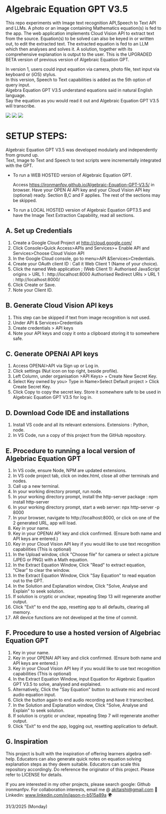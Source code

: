 # Algebraic Equation GPT V3.5

This repo experiments with Image text recognition API,Speech to Text API and LLMs.
A photo or an image containing Mathematics equation(s) is fed to the app.
The web application implements Cloud Vision API to extract text from the source.
Equation(s) to be solved can also be keyed in or written out, to edit the extracted text.
The extracted equation is fed to an LLM which then analyses and solves it.
A solution, together with its comprehensive explanation is output to the user.
This is the UPGRADED BETA version of previous version of Algebraic Equation GPT.

In version 1, users could input equation via camera, photo file, text input via keyboard or (iOS) stylus.<br> 
In this version, Speech to Text capabilities is added as the 5th option of query input.<br> 
Algebra Equation GPT V3.5 understand equations said in natural English language.<br>
Say the equation as you would read it out and Algebraic Equation GPT V3.5 will transcribe.<br> 

<img src= "https://github.com/ironmanfpv/Algebraic-Equation-GPT-V3.5/blob/main/img/img%200.jpg">
<img src= "https://github.com/ironmanfpv/Algebraic-Equation-GPT-V3.5/blob/main/img/img%201.jpg">
<img src= "https://github.com/ironmanfpv/Algebraic-Equation-GPT-V3.5/blob/main/img/img%202.jpg">

# SETUP STEPS: #

Algebraic Equation GPT V3.5 was developed modularly and independently from ground up.<br>
Text, Image to Text and Speech to text scripts were incrementally integrated with the GPT.

- To run a WEB HOSTED version of Algebraic Equation GPT.

  Access https://ironmanfpv.github.io/Algebraic-Equation-GPT-V3.5/ in browser.
  Have your OPEN AI API key and your Cloud Vision API key (optional) ready. Section B,C and F applies. The rest of the sections may be skipped.

- To run a LOCAL HOSTED version of Algebraic Equation GPT3.5 and have the Image Text Extraction Capability, read all sections. 

## A. Set up Credentials ##

1.  Create a Google Cloud Project at http://cloud.google.com/
2.  Click Console>Quick Access>APIs and Services>+ Enable API and Services>Choose Cloud Vision API
3.  In the Google Cloud console, go to menu\>API &Services\>Credentials.
4.  Create your OAuth client ID : Call it Web Client 1 (Name of your choice).
5.  Click the named Web application ; (Web Client 1):
        Authorised  JavaScript origins \> URL 1 : http://localhost:8000 
        Authorised  Redirect URIs \> URL 1 : http://localhost:8000/
6.  Click Create or Save.
7.  Note your Client ID.

## B. Generate Cloud Vision API keys ##

1.  This step can be skipped if text from image recognition is not used.
2.  Under API & Services\>Credentials
3.  Create credentials \> API keys
4.  Note your API keys and copy it onto a clipboard storing it to somewhere safe.

## C. Generate OPENAI API keys ##

1.  Access OPENAI>API via Sign up or Log in.
2.  Click settings (Nut icon on top right, beside profile).
3.  Left Column, under organisation >API Keys> + Create New Secret Key.
4.  Select Key owned by you> Type in Name>Select Default project > Click Create Secret Key.
5.  Click Copy to copy the secret key. Store it somewhere safe to be used in Algebraic Equation GPT V3.5 for log in.

## D. Download Code IDE and installations  ##

1.  Install VS code and all its relevant extensions. Extensions : Python, node.
2.  In VS Code, run a copy of this project from the GitHub repository.

## E. Procedure to running a local version of Algebriac Equation GPT ##

1.  In VS code, ensure Node, NPM are updated extensions.
2.  In VS code project tab, click on index.html, close all other terminals and nodes.
2.  Call up a new terminal.
3.  In your working directory prompt, run node.
4.  In your working directory prompt, install the http-server package : npm install http-server
5.  In your working directory prompt, start a web server: npx http-server -p 8000
6.  In your browser, navigate to http://localhost:8000, or click on one of the 2 generated URL, app will load.
7.  Key in your name.
8.  Key in your OPENAI API key and click confirmed. (Ensure both name and API keys are entered.)
9.  Key in your Cloud Vision API key if you would like to use text recognition capabilities (This is optional)
10. In the Upload window, click "Choose file" for camera or select a picture (JPEG or PNG) with a Math equation.
11. In the Extract Equation Window, Click "Read" to extract equation, "Clear" to clear the window.
12. In the Extract Equation Window, Click "Say Equation" to read equation out to the GPT.
13. In the Solution and Explanation window, Click "Solve, Analyse and Explain" to seek solution.
14. If solution is cryptic or unclear, repeating Step 13 will regenerate another output.
15. Click "Exit" to end the app, resetting app to all defaults, clearing all memory.
16. AR device functions are not developed at the time of commit.

## F. Procedure to use a hosted version of Algebriac Equation GPT ##

1.  Key in your name.
2.  Key in your OPENAI API key and click confirmed. (Ensure both name and API keys are entered.)
3.  Key in your Cloud Vision API key if you would like to use text recognition capabilities (This is optional)
4.  In the Extract Equation Window, input Equation for Algebraic Equation GPT V3.5 to solve, analysed and explained.
5.  Alternatively, Click the "Say Equation" button to activate mic and record audio equation input. 
6.  Click the button again to end audio recording and have it transcribed.
7.  In the Solution and Explanation window, Click "Solve, Analyse and Explain" to seek solution.
8.  If solution is cryptic or unclear, repeating Step 7 will regenerate another output.
9.  Click "Exit" to end the app, logging out, resetting application to default.

## G. Inspiration ##

This project is built with the inspiration of offering learners algebra self-help.
Educators can also generate quick notes on equation solving explanation steps as they deem suitable. 
Educators can scale this repository accordingly. Do reference the originator of this project.
Please refer to LICENSE for details.

If you are interested in my other projects, please search google: Github ironmanfpv. 
For collaboration interests, email me @ akitaishi@gmail.com 👋
Linkedin: www.linkedin.com/in/jason-n-b515a89a  🌍

31/3/2025 (Monday)